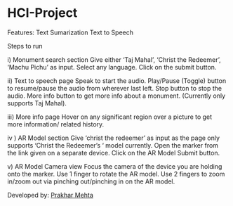 # HCI-Project

Features:
Text Sumarization
Text to Speech

Steps to run

i) Monument search section
Give either ‘Taj Mahal’, ‘Christ the Redeemer’, ‘Machu Pichu’ as input.
Select any language.
Click on the submit button.

ii) Text to speech page
Speak to start the audio.
Play/Pause (Toggle) button to resume/pause the audio from wherever last left.
Stop button to stop the audio.
More info button to get more info about a monument. (Currently only supports Taj Mahal).

iii) More info page
Hover on any significant region over a picture to get more information/ related history.

iv ) AR Model section
Give ‘christ the redeemer’ as input as the page only supports ‘Christ the Redeemer’s ‘ model currently.
Open the marker from the link given on a separate device.
Click on the AR Model Submit button.

v) AR Model Camera view
Focus the camera of the device you are holding onto the marker.
Use 1 finger to rotate the AR model.
Use 2 fingers to zoom in/zoom out via pinching out/pinching in on the AR model.


Developed by: [Prakhar Mehta](https://github.com/prakharmehta)
